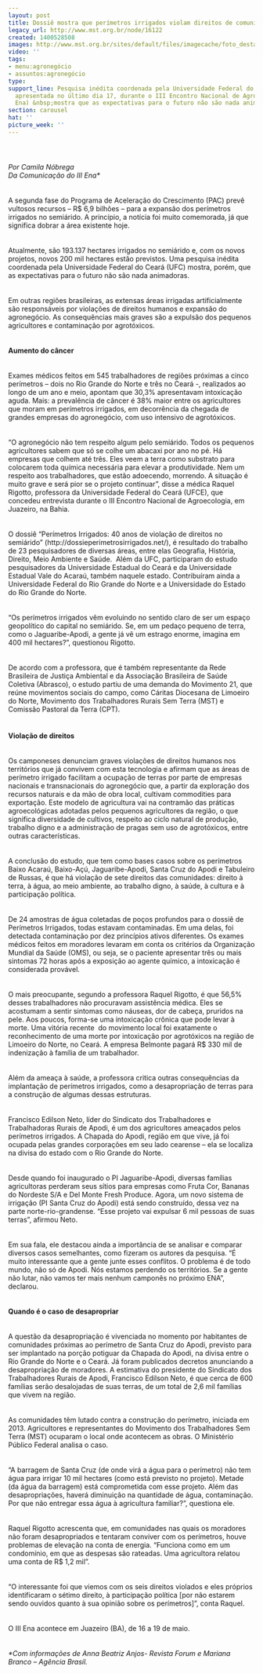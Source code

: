 ```yaml
---
layout: post
title: Dossiê mostra que perímetros irrigados violam direitos de comunidades rurais
legacy_url: http://www.mst.org.br/node/16122
created: 1400528508
images: http://www.mst.org.br/sites/default/files/imagecache/foto_destaque/ena.jpg
video: ''
tags:
- menu:agronegócio
- assuntos:agronegócio
type: 
support_line: Pesquisa inédita coordenada pela Universidade Federal do Ceará (UFC),
  apresentada no último dia 17, durante o III Encontro Nacional de Agroecologia (III
  Ena) &nbsp;mostra que as expectativas para o futuro não são nada animadoras.
section: carousel
hat: ''
picture_week: ''
---
```

<div><img style="margin: 10px;" src="http://www.mst.org.br/sites/default/files/ena.jpg" alt="">&nbsp;</div><div><em><br>Por Camila Nóbrega<br>Da Comunicação do III Ena*<br></em></div><div>&nbsp;</div><div><br>A segunda fase do Programa de Aceleração do Crescimento (PAC) prevê vultosos recursos – R$ 6,9 bilhões – para a expansão dos perímetros irrigados no semiárido. A princípio, a notícia foi muito comemorada, já que significa dobrar a área existente hoje.</div><div>&nbsp;</div><div><br>Atualmente, são 193.137 hectares irrigados no semiárido e, com os novos projetos, novos 200 mil hectares estão previstos. Uma pesquisa inédita coordenada pela Universidade Federal do Ceará (UFC) mostra, porém, que as expectativas para o futuro não são nada animadoras.</div><div>&nbsp;</div><div><br>Em outras regiões brasileiras, as extensas áreas irrigadas artificialmente são responsáveis por violações de direitos humanos e expansão do agronegócio. As consequências mais graves são a expulsão dos pequenos agricultores e contaminação por agrotóxicos.</div><div>&nbsp;</div><div><br><strong>Aumento do câncer</strong></div><div><br><br>Exames médicos feitos em 545 trabalhadores de regiões próximas a cinco perímetros – dois no Rio Grande do Norte e três no Ceará -, realizados ao longo de um ano e meio, apontam que 30,3% apresentavam intoxicação aguda. Mais: a prevalência de câncer é 38% maior entre os agricultores que moram em perímetros irrigados, em decorrência da chegada de grandes empresas do agronegócio, com uso intensivo de agrotóxicos.</div><div>&nbsp;</div><div><br>“O agronegócio não tem respeito algum pelo semiárido. Todos os pequenos agricultores sabem que só se colhe um abacaxi por ano no pé. Há empresas que colhem até três. Eles veem a terra como substrato para colocarem toda química necessária para elevar a produtividade. Nem um respeito aos trabalhadores, que estão adoecendo, morrendo. A situação é muito grave e será pior se o projeto continuar”, disse a médica Raquel Rigotto, professora da Universidade Federal do Ceará (UFCE), que concedeu entrevista durante o III Encontro Nacional de Agroecologia, em Juazeiro, na Bahia.</div><div>&nbsp;</div><div><br>O dossiê “Perímetros Irrigados: 40 anos de violação de direitos no semiárido” (http://dossieperimetrosirrigados.net/), é resultado do trabalho de 23 pesquisadores de diversas áreas, entre elas Geografia, História, Direito, Meio Ambiente e Saúde. &nbsp;Além da UFC, participaram do estudo pesquisadores da Universidade Estadual do Ceará e da Universidade Estadual Vale do Acaraú, também naquele estado. Contribuíram ainda a Universidade Federal do Rio Grande do Norte e a Universidade do Estado do Rio Grande do Norte.</div><div><br><br>“Os perímetros irrigados vêm evoluindo no sentido claro de ser um espaço geopolítico do capital no semiárido. Se, em um pedaço pequeno de terra, como o Jaguaribe-Apodi, a gente já vê um estrago enorme, imagina em 400 mil hectares?”, questionou Rigotto.</div><div>&nbsp;</div><div><br>De acordo com a professora, que é também representante da Rede Brasileira de Justiça Ambiental e da Associação Brasileira de Saúde Coletiva (Abrasco), o estudo partiu de uma demanda do Movimento 21, que reúne movimentos sociais do campo, como Cáritas Diocesana de Limoeiro do Norte, Movimento dos Trabalhadores Rurais Sem Terra (MST) e Comissão Pastoral da Terra (CPT).</div><div>&nbsp;</div><div><strong><img style="margin: 10px;" src="http://www.mst.org.br/sites/default/files/enaII.jpg" alt=""><br>Violação de direitos</strong></div><div>&nbsp;</div><div><br>Os camponeses denunciam graves violações de direitos humanos nos territórios que já convivem com esta tecnologia e afirmam que as áreas de perímetro irrigado facilitam a ocupação de terras por parte de empresas nacionais e transnacionais do agronegócio que, a partir da exploração dos recursos naturais e da mão de obra local, cultivam commodities para exportação. Este modelo de agricultura vai na contramão das práticas agroecológicas adotadas pelos pequenos agricultores da região, o que significa diversidade de cultivos, respeito ao ciclo natural de produção, trabalho digno e a administração de pragas sem uso de agrotóxicos, entre outras características.</div><div>&nbsp;</div><div><br>A conclusão do estudo, que tem como bases casos sobre os perímetros Baixo Acaraú, Baixo-Açú, Jaguaribe-Apodi, Santa Cruz do Apodi e Tabuleiro de Russas, é que há violação de sete direitos das comunidades: direito à terra, à água, ao meio ambiente, ao trabalho digno, à saúde, à cultura e à participação política.</div><div>&nbsp;</div><div><br>De 24 amostras de água coletadas de poços profundos para o dossiê de Perímetros Irrigados, todas estavam contaminadas. Em uma delas, foi detectada contaminação por dez princípios ativos diferentes. Os exames médicos feitos em moradores levaram em conta os critérios da Organização Mundial da Saúde (OMS), ou seja, se o paciente apresentar três ou mais sintomas 72 horas após a exposição ao agente químico, a intoxicação é considerada provável.</div><div>&nbsp;</div><div><br>O mais preocupante, segundo a professora Raquel Rigotto, é que 56,5% desses trabalhadores não procuravam assistência médica. Eles se acostumam a sentir sintomas como náuseas, dor de cabeça, pruridos na pele. Aos poucos, forma-se uma intoxicação crônica que pode levar à morte. Uma vitória recente &nbsp;do movimento local foi exatamente o reconhecimento de uma morte por intoxicação por agrotóxicos na região de Limoeiro do Norte, no Ceará. A empresa Belmonte pagará R$ 330 mil de indenização à família de um trabalhador.</div><div>&nbsp;</div><div><br>Além da ameaça à saúde, a professora critica outras consequências da implantação de perímetros irrigados, como a desapropriação de terras para a construção de algumas dessas estruturas.</div><div>&nbsp;</div><div><br>Francisco Edilson Neto, líder do Sindicato dos Trabalhadores e Trabalhadoras Rurais de Apodi, é um dos agricultores ameaçados pelos perímetros irrigados. A Chapada do Apodi, região em que vive, já foi ocupada pelas grandes corporações em seu lado cearense – ela se localiza na divisa do estado com o Rio Grande do Norte.</div><div><br><br>Desde quando foi inaugurado o PI Jaguaribe-Apodi, diversas famílias agricultoras perderam seus sítios para empresas como Fruta Cor, Bananas do Nordeste S/A e Del Monte Fresh Produce. Agora, um novo sistema de irrigação (PI Santa Cruz do Apodi) está sendo construído, dessa vez na parte norte-rio-grandense. “Esse projeto vai expulsar 6 mil pessoas de suas terras”, afirmou Neto.</div><div><br><br>Em sua fala, ele destacou ainda a importância de se analisar e comparar diversos casos semelhantes, como fizeram os autores da pesquisa. “É muito interessante que a gente junte esses conflitos. O problema é de todo mundo, não só de Apodi. Nós estamos perdendo os territórios. Se a gente não lutar, não vamos ter mais nenhum camponês no próximo ENA”, declarou.</div><div>&nbsp;</div><div><br><strong>Quando é o caso de desapropriar</strong></div><div><br><br>A questão da desapropriação é vivenciada no momento por habitantes de comunidades próximas ao perímetro de Santa Cruz do Apodi, previsto para ser implantado na porção potiguar da Chapada do Apodi, na divisa entre o Rio Grande do Norte e o Ceará. Já foram publicados decretos anunciando a desapropriação de moradores. A estimativa do presidente do Sindicato dos Trabalhadores Rurais de Apodi, Francisco Edilson Neto, é que cerca de 600 famílias serão desalojadas de suas terras, de um total de 2,6 mil famílias que vivem na região.</div><div>&nbsp;</div><div><br>As comunidades têm lutado contra a construção do perímetro, iniciada em 2013. Agricultores e representantes do Movimento dos Trabalhadores Sem Terra (MST) ocuparam o local onde acontecem as obras. O Ministério Público Federal analisa o caso.</div><div>&nbsp;</div><div><br>“A barragem de Santa Cruz (de onde virá a água para o perímetro) não tem água para irrigar 10 mil hectares (como está previsto no projeto). Metade (da água da barragem) está comprometida com esse projeto. Além das desapropriações, haverá diminuição na quantidade de água, contaminação. Por que não entregar essa água à agricultura familiar?”, questiona ele.</div><div>&nbsp;</div><div><br>Raquel Rigotto acrescenta que, em comunidades nas quais os moradores não foram desapropriados e tentaram conviver com os perímetros, houve problemas de elevação na conta de energia. “Funciona como em um condomínio, em que as despesas são rateadas. Uma agricultora relatou uma conta de R$ 1,2 mil”.</div><div>&nbsp;</div><div><br>“O interessante foi que viemos com os seis direitos violados e eles próprios identificaram o sétimo direito, à participação política [por não estarem sendo ouvidos quanto à sua opinião sobre os perímetros]”, conta Raquel.</div><div>&nbsp;</div><div><br>O III Ena acontece em Juazeiro (BA), de 16 a 19 de maio.</div><div><br><em><br></em></div><div><em>*Com informações de Anna Beatriz Anjos- Revista Forum e Mariana Branco – Agência Brasil.</em></div><div>&nbsp;</div><div>&nbsp;</div><div>&nbsp;</div>

